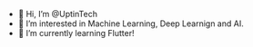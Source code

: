 - 👋 Hi, I’m @UptinTech
- 👀 I’m interested in Machine Learning, Deep Learnign and AI.
- 🌱 I’m currently learning Flutter!

<!---
UptinTech/UptinTech is a ✨ special ✨ repository because its `README.md` (this file) appears on your GitHub profile.
You can click the Preview link to take a look at your changes.
--->
